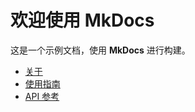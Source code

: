 # 欢迎使用 MkDocs
这是一个示例文档，使用 **MkDocs** 进行构建。  

- [关于](about.md)  
- [使用指南](guide.md)  
- [API 参考](api.md)  
